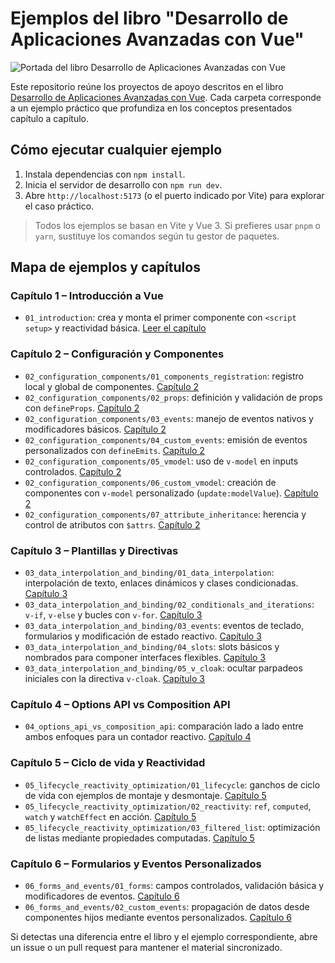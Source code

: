 # Ejemplos del libro "Desarrollo de Aplicaciones Avanzadas con Vue"

![Portada del libro Desarrollo de Aplicaciones Avanzadas con Vue](https://salesmendesandre.github.io/daa_vue/main/_static/Cover.png)

Este repositorio reúne los proyectos de apoyo descritos en el libro [Desarrollo de Aplicaciones Avanzadas con Vue](https://salesmendesandre.github.io/daa_vue/main/intro.html). Cada carpeta corresponde a un ejemplo práctico que profundiza en los conceptos presentados capítulo a capítulo.

## Cómo ejecutar cualquier ejemplo
1. Instala dependencias con `npm install`.
2. Inicia el servidor de desarrollo con `npm run dev`.
3. Abre `http://localhost:5173` (o el puerto indicado por Vite) para explorar el caso práctico.

> Todos los ejemplos se basan en Vite y Vue 3. Si prefieres usar `pnpm` o `yarn`, sustituye los comandos según tu gestor de paquetes.

## Mapa de ejemplos y capítulos

### Capítulo 1 – Introducción a Vue
- `01_introduction`: crea y monta el primer componente con `<script setup>` y reactividad básica. [Leer el capítulo](https://salesmendesandre.github.io/daa_vue/main/vue/p1c1_introduccion_a_vue.html)

### Capítulo 2 – Configuración y Componentes
- `02_configuration_components/01_components_registration`: registro local y global de componentes. [Capítulo 2](https://salesmendesandre.github.io/daa_vue/main/vue/p1c2_configuracion_y_componentes.html)
- `02_configuration_components/02_props`: definición y validación de props con `defineProps`. [Capítulo 2](https://salesmendesandre.github.io/daa_vue/main/vue/p1c2_configuracion_y_componentes.html)
- `02_configuration_components/03_events`: manejo de eventos nativos y modificadores básicos. [Capítulo 2](https://salesmendesandre.github.io/daa_vue/main/vue/p1c2_configuracion_y_componentes.html)
- `02_configuration_components/04_custom_events`: emisión de eventos personalizados con `defineEmits`. [Capítulo 2](https://salesmendesandre.github.io/daa_vue/main/vue/p1c2_configuracion_y_componentes.html)
- `02_configuration_components/05_vmodel`: uso de `v-model` en inputs controlados. [Capítulo 2](https://salesmendesandre.github.io/daa_vue/main/vue/p1c2_configuracion_y_componentes.html)
- `02_configuration_components/06_custom_vmodel`: creación de componentes con `v-model` personalizado (`update:modelValue`). [Capítulo 2](https://salesmendesandre.github.io/daa_vue/main/vue/p1c2_configuracion_y_componentes.html)
- `02_configuration_components/07_attribute_inheritance`: herencia y control de atributos con `$attrs`. [Capítulo 2](https://salesmendesandre.github.io/daa_vue/main/vue/p1c2_configuracion_y_componentes.html)

### Capítulo 3 – Plantillas y Directivas
- `03_data_interpolation_and_binding/01_data_interpolation`: interpolación de texto, enlaces dinámicos y clases condicionadas. [Capítulo 3](https://salesmendesandre.github.io/daa_vue/main/vue/p1c3_plantillas_y_directivas.html)
- `03_data_interpolation_and_binding/02_conditionals_and_iterations`: `v-if`, `v-else` y bucles con `v-for`. [Capítulo 3](https://salesmendesandre.github.io/daa_vue/main/vue/p1c3_plantillas_y_directivas.html)
- `03_data_interpolation_and_binding/03_events`: eventos de teclado, formularios y modificación de estado reactivo. [Capítulo 3](https://salesmendesandre.github.io/daa_vue/main/vue/p1c3_plantillas_y_directivas.html)
- `03_data_interpolation_and_binding/04_slots`: slots básicos y nombrados para componer interfaces flexibles. [Capítulo 3](https://salesmendesandre.github.io/daa_vue/main/vue/p1c3_plantillas_y_directivas.html)
- `03_data_interpolation_and_binding/05_v_cloak`: ocultar parpadeos iniciales con la directiva `v-cloak`. [Capítulo 3](https://salesmendesandre.github.io/daa_vue/main/vue/p1c3_plantillas_y_directivas.html)

### Capítulo 4 – Options API vs Composition API
- `04_options_api_vs_composition_api`: comparación lado a lado entre ambos enfoques para un contador reactivo. [Capítulo 4](https://salesmendesandre.github.io/daa_vue/main/vue/p2c4_estilos_api.html)

### Capítulo 5 – Ciclo de vida y Reactividad
- `05_lifecycle_reactivity_optimization/01_lifecycle`: ganchos de ciclo de vida con ejemplos de montaje y desmontaje. [Capítulo 5](https://salesmendesandre.github.io/daa_vue/main/vue/p2c5_ciclo_de_vida_y_computed.html)
- `05_lifecycle_reactivity_optimization/02_reactivity`: `ref`, `computed`, `watch` y `watchEffect` en acción. [Capítulo 5](https://salesmendesandre.github.io/daa_vue/main/vue/p2c5_ciclo_de_vida_y_computed.html)
- `05_lifecycle_reactivity_optimization/03_filtered_list`: optimización de listas mediante propiedades computadas. [Capítulo 5](https://salesmendesandre.github.io/daa_vue/main/vue/p2c5_ciclo_de_vida_y_computed.html)

### Capítulo 6 – Formularios y Eventos Personalizados
- `06_forms_and_events/01_forms`: campos controlados, validación básica y modificadores de eventos. [Capítulo 6](https://salesmendesandre.github.io/daa_vue/main/vue/p2c6_manejo_de_formularios_y_eventos.html)
- `06_forms_and_events/02_custom_events`: propagación de datos desde componentes hijos mediante eventos personalizados. [Capítulo 6](https://salesmendesandre.github.io/daa_vue/main/vue/p2c6_manejo_de_formularios_y_eventos.html)

Si detectas una diferencia entre el libro y el ejemplo correspondiente, abre un issue o un pull request para mantener el material sincronizado.
